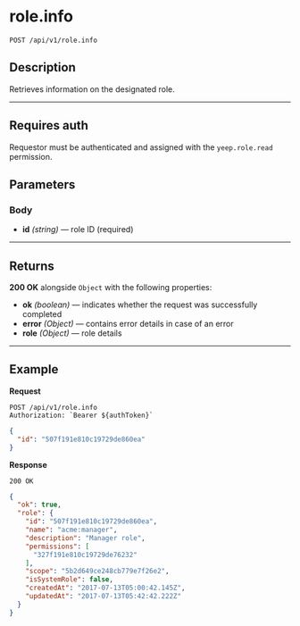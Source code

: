 # role.info

`POST /api/v1/role.info`

## Description

Retrieves information on the designated role.

***

## Requires auth

Requestor must be authenticated and assigned with the `yeep.role.read` permission.

## Parameters

### Body

- **id** _(string)_ — role ID (required)

***

## Returns

**200 OK** alongside `Object` with the following properties:

- **ok** _(boolean)_ — indicates whether the request was successfully completed
- **error** _(Object)_ — contains error details in case of an error
- **role** _(Object)_ — role details

***

## Example

**Request**

```
POST /api/v1/role.info
Authorization: `Bearer ${authToken}`
```

``` json
{
  "id": "507f191e810c19729de860ea"
}
```

**Response**

`200 OK`

``` json
{
  "ok": true,
  "role": {
    "id": "507f191e810c19729de860ea",
    "name": "acme:manager",
    "description": "Manager role",
    "permissions": [
      "327f191e810c19729de76232"
    ],
    "scope": "5b2d649ce248cb779e7f26e2",
    "isSystemRole": false,
    "createdAt": "2017-07-13T05:00:42.145Z",
    "updatedAt": "2017-07-13T05:42:42.222Z"
  }
}
```
